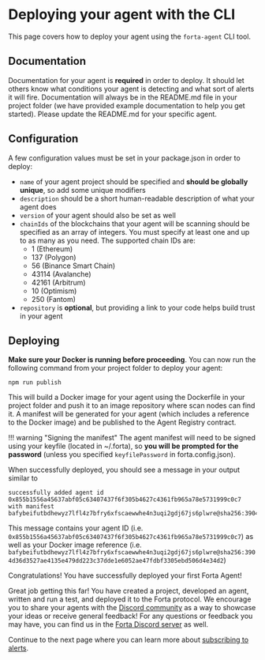 # Deploying your agent with the CLI

This page covers how to deploy your agent using the `forta-agent` CLI tool.

## Documentation

Documentation for your agent is **required** in order to deploy. It should let others know what conditions your agent is detecting and what sort of alerts it will fire. Documentation will always be in the README.md file in your project folder (we have provided example documentation to help you get started). Please update the README.md for your specific agent.

## Configuration

A few configuration values must be set in your package.json in order to deploy:

- `name` of your agent project should be specified and **should be globally unique**, so add some unique modifiers
- `description` should be a short human-readable description of what your agent does
- `version` of your agent should also be set as well
- `chainIds` of the blockchains that your agent will be scanning should be specified as an array of integers. You must specify at least one and up to as many as you need. The supported chain IDs are:
    - 1 (Ethereum)
    - 137 (Polygon)
    - 56 (Binance Smart Chain)
    - 43114 (Avalanche)
    - 42161 (Arbitrum)
    - 10 (Optimism)
    - 250 (Fantom)
- `repository` is **optional**, but providing a link to your code helps build trust in your agent

## Deploying

**Make sure your Docker is running before proceeding**. You can now run the following command from your project folder to deploy your agent:

```
npm run publish
```

This will build a Docker image for your agent using the Dockerfile in your project folder and push it to an image repository where scan nodes can find it. A manifest will be generated for your agent (which includes a reference to the Docker image) and be published to the Agent Registry contract.

!!! warning "Signing the manifest"
    The agent manifest will need to be signed using your keyfile (located in ~/.forta), so **you will be prompted for the password** (unless you specified `keyfilePassword` in forta.config.json).

When successfully deployed, you should see a message in your output similar to 
```
successfully added agent id 0x855b1556a45637abf05c63407437f6f305b4627c4361fb965a78e5731999c0c7 with manifest bafybeifutbdhewyz7lfl4z7bfry6xfscaewwhe4n3uqi2gdj67js6plwre@sha256:3904d36d3527ae4135e479dd223c37dde1e6052ae47fdbf3305ebd506d4e34d2
```
This message contains your agent ID (i.e. `0x855b1556a45637abf05c63407437f6f305b4627c4361fb965a78e5731999c0c7`) as well as your Docker image reference (i.e. `bafybeifutbdhewyz7lfl4z7bfry6xfscaewwhe4n3uqi2gdj67js6plwre@sha256:3904d36d3527ae4135e479dd223c37dde1e6052ae47fdbf3305ebd506d4e34d2`)

Congratulations! You have successfully deployed your first Forta Agent!

Great job getting this far! You have created a project, developed an agent, written and run a test, and deployed it to the Forta protocol. We encourage you to share your agents with the [Discord community](https://discord.gg/DUju5Dh4J9) as a way to showcase your ideas or receive general feedback! For any questions or feedback you may have, you can find us in the [Forta Discord server](https://discord.gg/DUju5Dh4J9) as well.

Continue to the next page where you can learn more about [subscribing to alerts](subscribing.md).